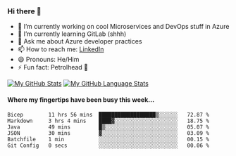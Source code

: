 ### Hi there 👋

- 🔭 I’m currently working on cool Microservices and DevOps stuff in Azure
- 🌱 I’m currently learning GitLab (shhh)
- 💬 Ask me about Azure developer practices
- 📫 How to reach me: [LinkedIn](https://www.linkedin.com/in/gordonbyers/)
- 😄 Pronouns: He/Him 
- ⚡ Fun fact: Petrolhead 🚙

[![My GitHub Stats](https://github-readme-stats.vercel.app/api/?username=gordonby&count_private=true&theme=tokyonight&showicons=true)]()
[![My GitHub Language Stats](https://github-readme-stats.vercel.app/api/top-langs/?username=gordonby&langs_count=5&theme=tokyonight)]()

#### Where my fingertips have been busy this week... 
<!--START_SECTION:waka-->

```text
Bicep        11 hrs 56 mins  ██████████████████▒░░░░░░   72.87 %
Markdown     3 hrs 4 mins    ████▓░░░░░░░░░░░░░░░░░░░░   18.75 %
Java         49 mins         █▒░░░░░░░░░░░░░░░░░░░░░░░   05.07 %
JSON         30 mins         ▓░░░░░░░░░░░░░░░░░░░░░░░░   03.09 %
Batchfile    1 min           ░░░░░░░░░░░░░░░░░░░░░░░░░   00.15 %
Git Config   0 secs          ░░░░░░░░░░░░░░░░░░░░░░░░░   00.06 %
```

<!--END_SECTION:waka-->
